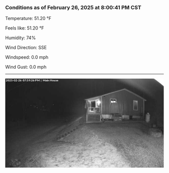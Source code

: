 ### Conditions as of February 26, 2025 at 8:00:41 PM CST 

Temperature: 51.20 &deg;F

Feels like: 51.20 &deg;F

Humidity: 74%

Wind Direction: SSE

Windspeed: 0.0 mph

Wind Gust: 0.0 mph

---

<img src="./images/latest.jpeg"/>

